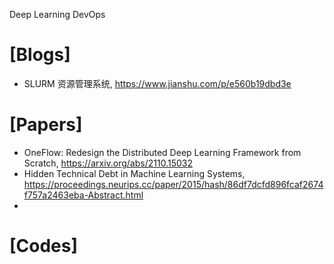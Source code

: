 Deep Learning DevOps

# [Blogs]
+ SLURM 资源管理系统, https://www.jianshu.com/p/e560b19dbd3e


# [Papers]
+ OneFlow: Redesign the Distributed Deep Learning Framework from Scratch, https://arxiv.org/abs/2110.15032
+ Hidden Technical Debt in Machine Learning Systems, https://proceedings.neurips.cc/paper/2015/hash/86df7dcfd896fcaf2674f757a2463eba-Abstract.html
+ 


# [Codes]

